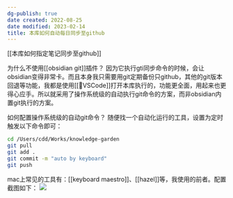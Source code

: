 ```yaml
---
dg-publish: true
date created: 2022-08-25
date modified: 2023-02-14
title: 本库如何自动每日同步至github
---
```


[[本库如何指定笔记同步至github]]

为什么不使用[[obsidian git]]插件？
因为它执行gti同步命令的时候，会让obsidian变得非常卡。而且本身我只需要用git定期备份只github，其他的git版本回退等功能，我都是使用[[🤖VSCode]]打开本库执行的，功能更全面，用起来也更得心应手。所以就采用了操作系统级的自动执行git命令的方案，而非obsidian内置git执行的方案。

如何配置操作系统级的自动git命令？
随便找一个自动化运行的工具，设置为定时触发以下命令即可：

```zsh
cd /Users/cdd/Works/knowledge-garden
git pull
git add .
git commit -m "auto by keyboard"
git push
```

mac上常见的工具有：[[keyboard maestro]]、[[hazel]]等，我使用的前者。配置截图如下：
![](https://img2.oldwinter.top/202208250919001.png)
